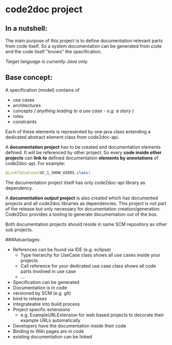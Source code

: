# code2doc project

## In a nutshell:

The main purpose of this project is to define documentation relevant parts from code itself. So a system documentation can be generated from code and the code itself "knows" the specification.

*Target language is currently Java only.*


## Base concept:

A specification (model) contains of 
- use cases
- architectures
- concepts *( anything leading to a use case - e.g. a story )*
- roles
- constraints

Each of these elements is represented by one java class extending a dedicated abstract element class from code2doc-api.

A **documentation project** has to be created and documentation elements defined. It will be referenced by other project. So every **code inside other projects** can **link to** defined documentation **elements by annotations** of code2doc-api. For example: 
```java 
@LinkToUseCase(UC_1_SHOW_USERS.class)
```
The documentation project itself has only code2doc-api library as dependency.

A **documentation _output_ project** is also created which has documented projects and all code2doc libraries as dependencies. This project is not part of the release but only necessary for documentation creation/generation.
Code2Doc provides a tooling to generate documentation out of the box. 

Both documentation projects should reside in same SCM repository as other sub projects.

###Advantages:
- References can be found via IDE (e.g. eclipse)
  - Type hierarchy for UseCase class shows all use cases inside your projects
  - Call reference for your dedicated use case class shows all code parts involved in use case
  - ...
- Specification can be generated
- Documentation is in code
 - versioned by SCM (e.g. git)
 - bind to releases
 - integrateable into build process
- Project specific extensions
  - e.g. ExampleURLExtension for web based projects to decorate their example URLs automatically
- Developers have the documentation inside their code
- Binding to Wiki pages are in code
 - existing documentation can be linked
 


